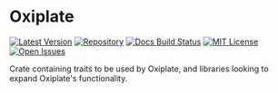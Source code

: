 # Oxiplate 

[![Latest Version]][crate] [![Repository][]][repo] [![Docs Build Status]][docs] [![MIT License]][license] [![Open Issues]][issues]

[Latest Version]: https://img.shields.io/crates/v/oxiplate
[crate]: https://crates.io/crates/oxiplate
[Repository]: https://img.shields.io/github/commits-since/0b10011/oxiplate/latest?label=unreleased+commits
[repo]: https://github.com/0b10011/oxiplate
[Docs Build Status]: https://img.shields.io/docsrs/oxiplate
[docs]: https://docs.rs/oxiplate/latest/oxiplate/
[MIT License]: https://img.shields.io/github/license/0b10011/oxiplate
[license]: https://github.com/0b10011/oxiplate/blob/main/LICENSE
[Open Issues]: https://img.shields.io/github/issues-raw/0b10011/oxiplate
[issues]: https://github.com/0b10011/oxiplate/issues

Crate containing traits to be used by Oxiplate,
and libraries looking to expand Oxiplate's functionality.

